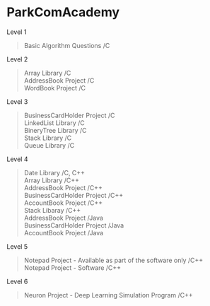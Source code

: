 # ParkComAcademy

Level 1  
>Basic Algorithm Questions /C  

Level 2  
>Array Library /C  
>AddressBook Project /C  
>WordBook Project /C  

Level 3  
>BusinessCardHolder Project /C  
>LinkedList Library /C  
>BineryTree Library /C  
>Stack Library /C  
>Queue Library /C  

Level 4  
>Date Library /C, C++  
>Array Library /C++  
>AddressBook Project /C++  
>BusinessCardHolder Project /C++  
>AccountBook Project /C++  
>Stack Libaray /C++  
>AddressBook Project /Java  
>BusinessCardHolder Project /Java  
>AccountBook Project /Java  

Level 5
>Notepad Project - Available as part of the software only /C++  
>Notepad Project - Software /C++  

Level 6  
>Neuron Project - Deep Learning Simulation Program /C++  
